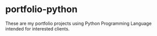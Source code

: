# portfolio-python
These are my portfolio projects using Python Programming Language intended for interested clients. 
